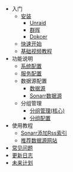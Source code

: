 <!-- _sidebar.md -->

* 入门
    * [安装](/zh-cn/install.md)
      * [Unraid](/zh-cn/install-unraid.md)
      * [群晖](/zh-cn/install-synology.md)
      * [Dokcer](/zh-cn/install-docker.md)
    * [快速开始](/zh-cn/quck-start.md)
    * [基础视频教程](/zh-cn/base-movie.md)
* 功能说明
  * [系统配置](/zh-cn/system.md)
  * [服务配置](/zh-cn/service.md)
  * 数据源配置
    * [数据源](/zh-cn/sources.md)
    * [Sonarr数据源](/zh-cn/sonarr-sources.md)
  * 分组管理
    * [分组管理(核心)](/zh-cn/group.md)
    * [分组配置](/zh-cn/group-conf.md)
* 使用教程
  * [Sonarr添加Rss索引](/zh-cn/sonarr-create-rss.md)
  * [推荐数据源网站](/zh-cn/sources-site.md)
* [常见问题](/zh-cn/question.md)
* [更新日志](/zh-cn/changelog.md)
* [未来计划](/zh-cn/todo.md)